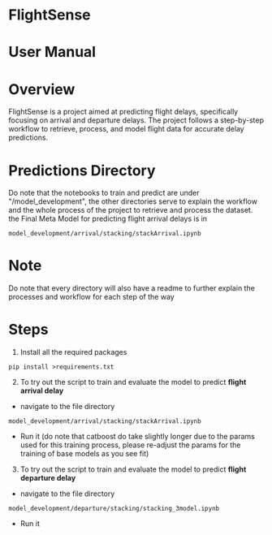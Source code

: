 # FlightSense

# User Manual

# Overview
FlightSense is a project aimed at predicting flight delays, specifically focusing on arrival and departure delays. The project follows a step-by-step workflow to retrieve, process, and model flight data for accurate delay predictions.  

# Predictions Directory
Do note that the notebooks to train and predict are under "/model_development", the other directories serve to explain the workflow and the whole process of the project to retrieve and process the dataset.  
the Final Meta Model for predicting flight arrival delays is in  
```
model_development/arrival/stacking/stackArrival.ipynb
```

# Note
Do note that every directory will also have a readme to further explain the processes and workflow for each step of the way

# Steps
1) Install all the required packages 
```
pip install >requirements.txt
```   
2) To try out the script to train and evaluate the model to predict **flight arrival delay**
- navigate to the file directory 
```
model_development/arrival/stacking/stackArrival.ipynb
```

- Run it (do note that catboost do take slightly longer due to the params used for this training process, please re-adjust the params for the training of base models as you see fit)  

3) To try out the script to train and evaluate the model to predict **flight departure delay**
- navigate to the file directory 
```
model_development/departure/stacking/stacking_3model.ipynb
```

- Run it